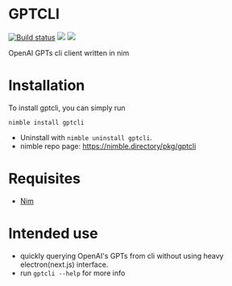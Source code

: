 # GPTCLI

[![Build status](https://github.com/HACCKKER/gptcli/workflows/Build/badge.svg)](https://github.com/HACCKKER/gptcli/actions)
![](https://img.shields.io/github/languages/top/HACCKKER/gptcli?style=flat)
![](https://img.shields.io/github/languages/code-size/HACCKKER/gptcli?style=flat)

OpenAI GPTs cli client written in nim

# Installation
To install gptcli, you can simply run
```
nimble install gptcli
```
- Uninstall with `nimble uninstall gptcli`.
- nimble repo page: https://nimble.directory/pkg/gptcli

# Requisites

- [Nim](https://nim-lang.org)

# Intended use

- quickly querying OpenAI's GPTs from cli without using heavy electron(next.js) interface.
- run `gptcli --help` for more info
